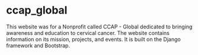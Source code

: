 # ccap_global

This website was for a Nonprofit called CCAP - Global dedicated to bringing awareness and education to cervical cancer. 
The website contains information on its mission, projects, and events. It is built on the Django framework and Bootstrap.
